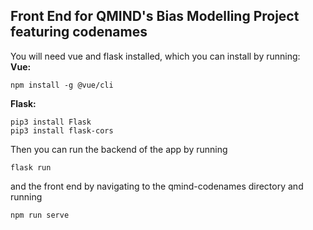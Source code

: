 <h2>Front End for QMIND's Bias Modelling Project featuring codenames</h2>

You will need vue and flask installed, which you can install by running:<br>
<strong>Vue:</strong>
```
npm install -g @vue/cli
```
<strong>Flask:</strong>
```
pip3 install Flask
pip3 install flask-cors
```

Then you can run the backend of the app by running 
```
flask run
```
and the front end by navigating to the qmind-codenames directory and running
```
npm run serve
```
